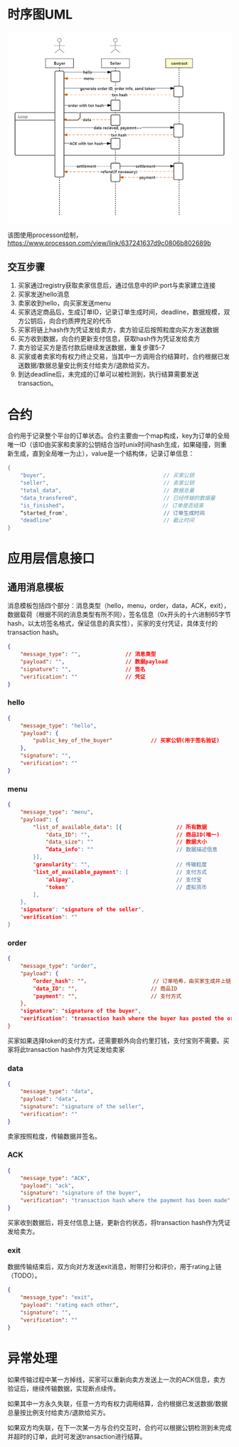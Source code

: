 # 时序图UML

![](../image/SDPP_optimized.png)

该图使用processon绘制，https://www.processon.com/view/link/637241637d9c0806b802689b

## 交互步骤

1. 买家通过registry获取卖家信息后，通过信息中的IP:port与卖家建立连接
2. 买家发送hello消息
3. 卖家收到hello，向买家发送menu
4. 买家选定商品后，生成订单ID，记录订单生成时间，deadline，数据规模，双方公钥后，向合约质押充足的代币
5. 买家将链上hash作为凭证发给卖方，卖方验证后按照粒度向买方发送数据
6. 买方收到数据，向合约更新支付信息，获取hash作为凭证发给卖方
7. 卖方验证买方是否付款后继续发送数据，重复步骤5-7
8. 买家或者卖家均有权力终止交易，当其中一方调用合约结算时，合约根据已发送数据/数据总量安比例支付给卖方/退款给买方。
9. 到达deadline后，未完成的订单可以被检测到，执行结算需要发送transaction。

# 合约

合约用于记录整个平台的订单状态。合约主要由一个map构成，key为订单的全局唯一ID（该ID由买家和卖家的公钥结合当时unix时间hash生成，如果碰撞，则重新生成，直到全局唯一为止），value是一个结构体，记录订单信息：

```cpp
{
    "buyer",                                     // 买家公钥
    "seller",                                    // 卖家公钥
    "total_data",							     // 数据总量
    "data_transfered",                           // 已经传输的数据量
    "is_finished"，							    // 订单是否结束
    “started_from",								 // 订单生成时间
    "deadline"                                   // 截止时间
}
```

# 应用层信息接口

## 通用消息模板

消息模板包括四个部分：消息类型（hello，menu，order，data，ACK，exit），数据载荷（根据不同的消息类型有所不同），签名信息（0x开头的十六进制65字节hash，以太坊签名格式，保证信息的真实性），买家的支付凭证，具体支付的transaction hash。

```json
{
    "message_type": "",              // 消息类型
    "payload": "",                   // 数据payload
    "signature": "",                 // 签名
    "verification": ""               // 凭证
}
```

### hello

```json
{
    "message_type": "hello",              
    "payload": {
        "public_key_of_the_buyer"			 // 买家公钥(用于签名验证)
    },                      
    "signature": "",                 
    "verification": ""               
}
```

### menu

```json
{
    "message_type": "menu",
    "payload": {
        "list_of_available_data": [{                 // 所有数据
            "data_ID": "",                           // 商品ID(唯一)
            "data_size": ""							 // 数据大小
            ”data_info": ""						     // 数据描述信息
        }],
        "granularity": "",                           // 传输粒度
        "list_of_available_payment": [               // 支付方式
            "alipay",								 // 支付宝
            "token"                                  // 虚拟货币
        ],
    },
    "signature": "signature of the seller",	
    "verification": ""
}
```

### order

```json
{
    "message_type": "order",
    "payload": {
        ”order_hash": ""，                    // 订单哈希，由买家生成并上链
        "data_ID": "",                       // 商品ID
        "payment": "",						 // 支付方式
    },
    "signature": "signature of the buyer",
    "verification": "transaction hash where the buyer has posted the order details" //买家生成链上订单并的凭证
}
```

买家如果选择token的支付方式，还需要额外向合约里打钱，支付宝则不需要。买家将此transaction hash作为凭证发给卖家

### data

```json
{
    "message_type": "data",              
    "payload": "data",                      
    "signature": "signature of the seller",                 
    "verification": ""               
}
```

卖家按照粒度，传输数据并签名。

### ACK

```json
{
    "message_type": "ACK",              
    "payload": "ack",                      
    "signature": "signature of the buyer",                 
    "verification": "transaction hash where the payment has been made"               
}
```

买家收到数据后，将支付信息上链，更新合约状态，将transaction hash作为凭证发给卖方。

### exit

数据传输结束后，双方向对方发送exit消息，附带打分和评价，用于rating上链（TODO）。

```json
{
    "message_type": "exit",              
    "payload": "rating each other",                      
    "signature": "",                 
    "verification": ""               
}
```

# 异常处理

如果传输过程中某一方掉线，买家可以重新向卖方发送上一次的ACK信息，卖方验证后，继续传输数据，实现断点续传。

如果其中一方永久失联，任意一方均有权力调用结算，合约根据已发送数据/数据总量按比例支付给卖方/退款给买方。

如果双方均失联，在下一次某一方与合约交互时，合约可以根据公钥检测到未完成并超时的订单，此时可发送transaction进行结算。